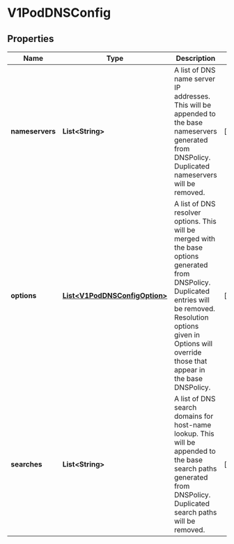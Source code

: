 
# V1PodDNSConfig

## Properties
Name | Type | Description | Notes
------------ | ------------- | ------------- | -------------
**nameservers** | **List&lt;String&gt;** | A list of DNS name server IP addresses. This will be appended to the base nameservers generated from DNSPolicy. Duplicated nameservers will be removed. |  [optional]
**options** | [**List&lt;V1PodDNSConfigOption&gt;**](V1PodDNSConfigOption.md) | A list of DNS resolver options. This will be merged with the base options generated from DNSPolicy. Duplicated entries will be removed. Resolution options given in Options will override those that appear in the base DNSPolicy. |  [optional]
**searches** | **List&lt;String&gt;** | A list of DNS search domains for host-name lookup. This will be appended to the base search paths generated from DNSPolicy. Duplicated search paths will be removed. |  [optional]



